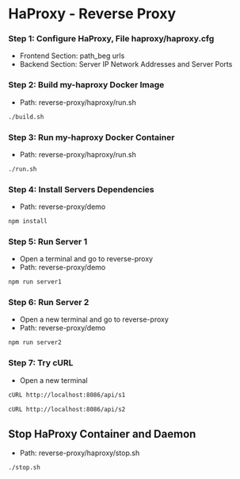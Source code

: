 # HaProxy - Reverse Proxy

### Step 1: Configure HaProxy, File haproxy/haproxy.cfg
- Frontend Section: path_beg urls
- Backend Section: Server IP Network Addresses and Server Ports

### Step 2: Build my-haproxy Docker Image
- Path: reverse-proxy/haproxy/run.sh
```bash
./build.sh
```


### Step 3: Run my-haproxy Docker Container
- Path: reverse-proxy/haproxy/run.sh
```bash
./run.sh
```

### Step 4: Install Servers Dependencies
- Path: reverse-proxy/demo
```bash
npm install
```

### Step 5: Run Server 1
- Open a terminal and go to reverse-proxy
- Path: reverse-proxy/demo
```bash
npm run server1
```

### Step 6: Run Server 2
- Open a new terminal and go to reverse-proxy
- Path: reverse-proxy/demo
```bash
npm run server2
```

### Step 7: Try cURL
- Open a new terminal

```bash
cURL http://localhost:8086/api/s1 
```
```bash
cURL http://localhost:8086/api/s2
```

## Stop HaProxy Container and Daemon
- Path: reverse-proxy/haproxy/stop.sh
```bash
./stop.sh
```